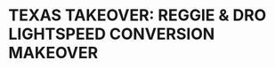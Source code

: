 <!-- Optimized: 2025-10-06 -->
<!-- RPM: 1.6.2.1.1.6.2.1_TEXAS_TAKEOVER_MASTER_PLAN_20251006 -->
<!-- Session: E2E RPM DNA Application -->
<!-- AOM: RND (Reggie & Dro) -->
<!-- COI: TECHNOLOGY -->
<!-- RPM: HIGH -->
<!-- ACTION: BUILD -->

# TEXAS TAKEOVER: REGGIE & DRO LIGHTSPEED CONVERSION MAKEOVER
